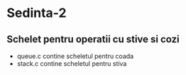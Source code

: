 # Sedinta-2

## Schelet pentru operatii cu stive si cozi

* queue.c contine scheletul pentru coada
* stack.c contine scheletul pentru stiva
